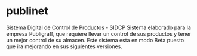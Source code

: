 # publinet
Sistema Digital de Control de Productos - SIDCP
Sistema elaborado para la empresa Publigraff, que requiere llevar un control de sus productos y tener un mejor control de su almacen. Este sistema esta en modo Beta puesto que ira mejorando en sus siguientes versiones.

